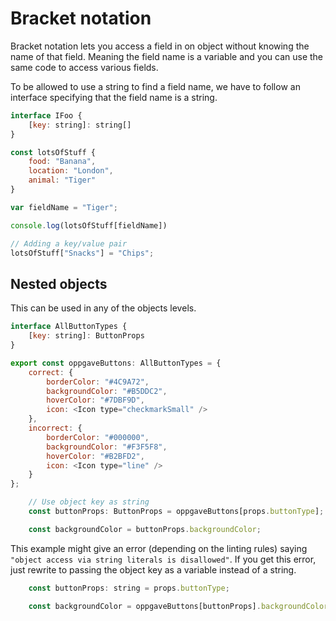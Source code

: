 # Bracket notation

Bracket notation lets you access a field in on object without knowing the name of that field. Meaning the field name is a variable and you can use the same code to access various fields.

To be allowed to use a string to find a field name, we have to follow an interface specifying that the field name is a string.
```js
interface IFoo {
    [key: string]: string[]
}

const lotsOfStuff {
    food: "Banana",
    location: "London",
    animal: "Tiger"
}

var fieldName = "Tiger";

console.log(lotsOfStuff[fieldName])

// Adding a key/value pair
lotsOfStuff["Snacks"] = "Chips";
```

## Nested objects

This can be used in any of the objects levels.
```js
interface AllButtonTypes {
	[key: string]: ButtonProps
}

export const oppgaveButtons: AllButtonTypes = {
	correct: {
		borderColor: "#4C9A72",
		backgroundColor: "#B5DDC2",
		hoverColor: "#7DBF9D",
		icon: <Icon type="checkmarkSmall" />
	},
	incorrect: {
		borderColor: "#000000",
		backgroundColor: "#F3F5F8",
		hoverColor: "#B2BFD2",
		icon: <Icon type="line" />
	}
};

	// Use object key as string
	const buttonProps: ButtonProps = oppgaveButtons[props.buttonType];

    const backgroundColor = buttonProps.backgroundColor;
```

This example might give an error (depending on the linting rules) saying `"object access via string literals is disallowed"`.
If you get this error, just rewrite to passing the object key as a variable instead of a string.

```js
	const buttonProps: string = props.buttonType;

    const backgroundColor = oppgaveButtons[buttonProps].backgroundColor;
```